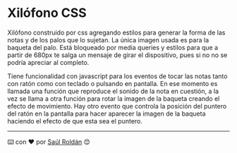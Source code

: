 # Xilófono CSS

Xilófono construido por css agregando estilos para generar la forma de las notas y de los palos que lo sujetan.
La única imagen usada es para la baqueta del palo.
Está bloqueado por media queries y estilos para que a partir de 680px te salga un mensaje de girar el dispositivo, pues si no no se podría apreciar al completo.

Tiene funcionalidad con javascript para los eventos de tocar las notas tanto con ratón como con teclado o pulsando en pantalla. 
En ese momento es llamada una función que reproduce el sonido de la nota en cuestión, a la vez se llama a otra función para rotar la imagen de la baqueta creando el efecto de movimiento.
Hay otro evento que controla la posición del puntero del ratón en la pantalla para hacer aparecer la imagen de la baqueta haciendo el efecto de que esta sea el puntero.


---
⌨️ con ❤️ por [Saúl Roldán](https://www.linkedin.com/in/saul-roldan/) 😊

